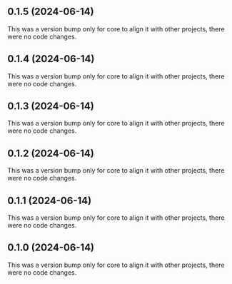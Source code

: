 ## 0.1.5 (2024-06-14)

This was a version bump only for core to align it with other projects, there were no code changes.

## 0.1.4 (2024-06-14)

This was a version bump only for core to align it with other projects, there were no code changes.

## 0.1.3 (2024-06-14)

This was a version bump only for core to align it with other projects, there were no code changes.

## 0.1.2 (2024-06-14)

This was a version bump only for core to align it with other projects, there were no code changes.

## 0.1.1 (2024-06-14)

This was a version bump only for core to align it with other projects, there were no code changes.

## 0.1.0 (2024-06-14)

This was a version bump only for core to align it with other projects, there were no code changes.